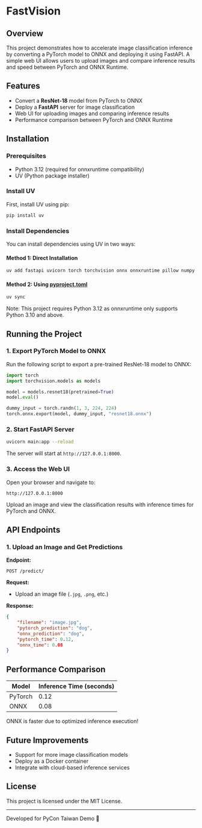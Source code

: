 # FastVision

## Overview
This project demonstrates how to accelerate image classification inference by converting a PyTorch model to ONNX and deploying it using FastAPI. A simple web UI allows users to upload images and compare inference results and speed between PyTorch and ONNX Runtime.

## Features
- Convert a **ResNet-18** model from PyTorch to ONNX
- Deploy a **FastAPI** server for image classification
- Web UI for uploading images and comparing inference results
- Performance comparison between PyTorch and ONNX Runtime

## Installation

### Prerequisites
- Python 3.12 (required for onnxruntime compatibility)
- UV (Python package installer)

### Install UV
First, install UV using pip:
```bash
pip install uv
```

### Install Dependencies
You can install dependencies using UV in two ways:

#### Method 1: Direct Installation
```bash
uv add fastapi uvicorn torch torchvision onnx onnxruntime pillow numpy
```

#### Method 2: Using [pyproject.toml](./pyproject.toml)
```bash
uv sync
```

Note: This project requires Python 3.12 as onnxruntime only supports Python 3.10 and above.

## Running the Project
### 1. Export PyTorch Model to ONNX
Run the following script to export a pre-trained ResNet-18 model to ONNX:
```python
import torch
import torchvision.models as models

model = models.resnet18(pretrained=True)
model.eval()

dummy_input = torch.randn(1, 3, 224, 224)
torch.onnx.export(model, dummy_input, "resnet18.onnx")
```

### 2. Start FastAPI Server
```bash
uvicorn main:app --reload
```
The server will start at `http://127.0.0.1:8000`.

### 3. Access the Web UI
Open your browser and navigate to:
```
http://127.0.0.1:8000
```
Upload an image and view the classification results with inference times for PyTorch and ONNX.

## API Endpoints
### 1. Upload an Image and Get Predictions
**Endpoint:**
```
POST /predict/
```
**Request:**
- Upload an image file (`.jpg`, `.png`, etc.)

**Response:**
```json
{
    "filename": "image.jpg",
    "pytorch_prediction": "dog",
    "onnx_prediction": "dog",
    "pytorch_time": 0.12,
    "onnx_time": 0.08
}
```

## Performance Comparison
| Model | Inference Time (seconds) |
|--------|----------------------|
| PyTorch | 0.12 |
| ONNX | 0.08 |

ONNX is faster due to optimized inference execution!

## Future Improvements
- Support for more image classification models
- Deploy as a Docker container
- Integrate with cloud-based inference services

## License
This project is licensed under the MIT License.

---
Developed for PyCon Taiwan Demo 🎉

